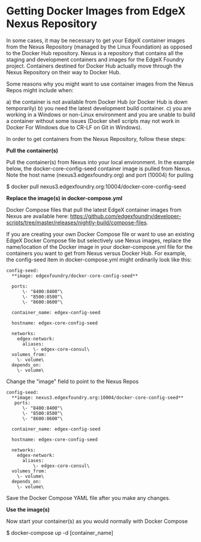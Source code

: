 # Getting Docker Images from EdgeX Nexus Repository

In some cases, it may be necessary to get your EdgeX container images
from the Nexus Repository (managed by the Linux Foundation) as opposed
to the Docker Hub repository. Nexus is a repository that contains all
the staging and development containers and images for the EdgeX Foundry
project. Containers destined for Docker Hub actually move through the
Nexus Repository on their way to Docker Hub.

Some reasons why you might want to use container images from the Nexus
Repos might include when:

a)  the container is not available from Docker Hub (or Docker Hub is
    down temporarily)
b)  you need the latest development build container.
c)  you are working in a Windows or non-Linux environment and you are
    unable to build a container without some issues (Docker shell
    scripts may not work in Docker For Windows due to CR-LF on Git in
    Windows).

In order to get containers from the Nexus Repository, follow these
steps:

**Pull the container(s)**

Pull the container(s) from Nexus into your local environment. In the
example below, the docker-core-config-seed container image is pulled
from Nexus. Note the host name (nexus3.edgexfoundry.org) and port
(10004) for pulling

\$ docker pull nexus3.edgexfoundry.org:10004/docker-core-config-seed

**Replace the image(s) in docker-compose.yml**

Docker Compose files that pull the latest EdgeX container images from
Nexus are available here:
<https://github.com/edgexfoundry/developer-scripts/tree/master/releases/nightly-build/compose-files>.

If you are creating your own Docker Compose file or want to use an
existing EdgeX Docker Compose file but selectively use Nexus images,
replace the name/location of the Docker image in your docker-compose.yml
file for the containers you want to get from Nexus versus Docker Hub.
For example, the config-seed item in docker-compose.yml might ordinarily
look like this:

    config-seed:
      **image: edgexfoundry/docker-core-config-seed**

      ports:
          \- "8400:8400"\
          \- "8500:8500"\
          \- "8600:8600"\

      container_name: edgex-config-seed

      hostname: edgex-core-config-seed

      networks:
        edgex-network:
          aliases:
              \- edgex-core-consul\
      volumes_from:
        \- volume\
      depends_on:
        \- volume\

Change the "image" field to point to the Nexus Repos

    config-seed:
      **image: nexus3.edgexfoundry.org:10004/docker-core-config-seed**
       ports:
          \- "8400:8400"\
          \- "8500:8500"\
          \- "8600:8600"\

      container_name: edgex-config-seed

      hostname: edgex-core-config-seed

      networks:
        edgex-network:
          aliases:
              \- edgex-core-consul\
      volumes_from:
        \- volume\
      depends_on:
        \- volume\

Save the Docker Compose YAML file after you make any changes.

**Use the image(s)**

Now start your container(s) as you would normally with Docker Compose

\$ docker-compose up -d \[container\_name\]
